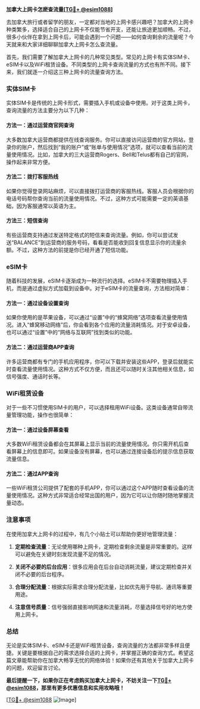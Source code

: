 **加拿大上网卡怎麽查流量[[TG💪+ @esim1088](https://t.me/s/esim1088)]**

去加拿大旅行或者留学的朋友，一定都对当地的上网卡感兴趣吧？加拿大的上网卡种类繁多，选择适合自己的上网卡不仅能节省开支，还能让旅途更加顺畅。不过，很多小伙伴在拿到上网卡后，可能会遇到一个问题——如何查询剩余的流量呢？今天就来和大家详细聊聊加拿大上网卡怎么查流量。

首先，我们需要了解加拿大上网卡的几种常见类型。常见的上网卡有实体SIM卡、eSIM卡以及WiFi租赁设备。不同类型的上网卡查询流量的方式也有所不同。接下来，我们就逐一介绍这三种上网卡的流量查询方法。

### 实体SIM卡

实体SIM卡是传统的上网卡形式，需要插入手机或设备中使用。对于这类上网卡，查询流量的方法主要分为以下几种：

#### 方法一：通过运营商官网查询
大多数加拿大运营商都提供在线查询服务。你可以直接访问运营商的官方网站，登录你的账户，然后找到“我的账户”或“账单与使用情况”选项，就可以查看当前的流量使用情况。比如，加拿大的三大运营商Rogers、Bell和Telus都有自己的官网，操作起来非常方便。

#### 方法二：拨打客服热线
如果你觉得登录网站麻烦，可以直接拨打运营商的客服热线。客服人员会根据你的电话号码帮你查询当前的流量使用情况。不过，这种方式可能需要一定的英语基础，因为客服通常以英语为主。

#### 方法三：短信查询
有些运营商支持通过发送特定格式的短信来查询流量。例如，你可以尝试发送“BALANCE”到运营商的服务号码，看看是否能收到回复信息显示你的流量余额。不过，这种方法的前提是你已经开通了短信功能。

### eSIM卡

随着科技的发展，eSIM卡逐渐成为一种流行的选择。eSIM卡不需要物理插入手机，而是通过虚拟方式加载到设备中。对于eSIM卡的流量查询，方法相对简单：

#### 方法一：通过设备设置查询
如果你使用的是苹果设备，可以通过“设置”中的“蜂窝网络”选项查看流量使用情况。进入“蜂窝移动网络”后，你会看到各个应用的流量消耗情况。对于安卓设备，也可以通过“设置”中的“网络与互联网”找到类似的功能。

#### 方法二：通过运营商APP查询
许多运营商都有专门的手机应用程序，你可以下载并安装这些APP，登录后就能实时查看流量使用情况。这种方式不仅方便，而且还可以随时关注其他相关信息，如信号强度、通话时长等。

### WiFi租赁设备

对于一些不习惯使用SIM卡的用户，可以选择租用WiFi设备。这类设备通常自带流量管理功能，操作也很简单：

#### 方法一：通过设备屏幕查看
大多数WiFi租赁设备都会在其屏幕上显示当前的流量使用情况。你只需开机后查看屏幕上的信息即可。如果设备没有屏幕，也可以通过连接设备后的提示信息获取流量信息。

#### 方法二：通过APP查询
一些WiFi租赁公司提供了配套的手机APP，你可以通过这个APP随时查看设备的流量使用情况。这种方式非常适合经常出国的用户，因为它可以让你随时随地掌握流量动态。

### 注意事项

在使用加拿大上网卡的过程中，有几个小贴士可以帮助你更好地管理流量：

1. **定期检查流量**：无论使用哪种上网卡，定期检查剩余流量是非常重要的。这样可以避免在关键时刻发现流量不足的情况。
   
2. **关闭不必要的后台应用**：很多应用会在后台自动消耗流量，建议定期检查并关闭不必要的后台程序。

3. **合理分配流量**：根据实际需求合理分配流量，比如优先用于导航、通讯等重要用途。

4. **注意信号质量**：信号强弱直接影响网速和流量消耗，尽量选择信号好的地方使用上网卡。

### 总结

无论是实体SIM卡、eSIM卡还是WiFi租赁设备，查询流量的方法都非常多样且便捷。关键是要根据自己的需求选择合适的上网卡，并掌握正确的查询方式。希望这篇文章能帮助你在加拿大畅享无忧的网络体验！如果你还有其他关于加拿大上网卡的问题，欢迎留言讨论。

**最后提醒一下，如果你正在考虑购买加拿大上网卡，不妨关注一下[TG💪+ @esim1088](https://t.me/s/esim1088)，那里有更多优惠信息和实用攻略哦！** 

[[TG💪+ @esim1088](https://t.me/s/esim1088) ![Image](https://i.postimg.cc/4NQfJmqS/Snipaste-2025-05-13-00-14-12.png)]